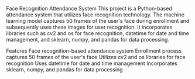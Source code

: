 Face Recognition Attendance System
This project is a Python-based attendance system that utilizes face recognition technology. The machine learning model captures 50 frames of the user's face during enrollment and subsequently uses these images for user recognition. It incorporates libraries such as cv2 and os for face recognition, datetime for date and time management, and sklearn, numpy, and pandas for data processing.

Features
Face recognition-based attendance system
Enrollment process captures 50 frames of the user's face
Utilizes cv2 and os libraries for face recognition
Uses datetime for date and time management
Incorporates sklearn, numpy, and pandas for data processing
